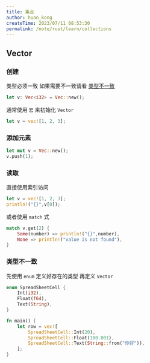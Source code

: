```yaml
---
title: 集合
author: huan_kong
createTime: 2023/07/11 08:53:30
permalink: /note/rust/learn/collections
---
```


## Vector

### 创建

类型必须一致 如果需要不一致请看 [类型不一致](#类型不一致)

~~~rust
let v: Vec<i32> = Vec::new();
~~~

通常使用 `宏` 来初始化 `Vector`

~~~rust
let v = vec![1, 2, 3];
~~~

### 添加元素

~~~rust
let mut v = Vec::new();
v.push(1);
~~~

### 读取

直接使用索引访问

~~~rust
let v = vec![1, 2, 3];
println!("{}",v[0]);
~~~

或者使用 `match` 式

~~~rust
match v.get(2) {
    Some(number) => println!("{}",number),
    None => println!("value is not found"),
}
~~~

### 类型不一致

先使用 `enum` 定义好存在的类型
再定义 `Vector`

~~~rust
enum SpreadSheetCell {
    Int(i32),
    Float(f64),
    Text(String),
}

fn main() {
    let row = vec![
        SpreadSheetCell::Int(20),
        SpreadSheetCell::Float(100.001),
        SpreadSheetCell::Text(String::from("你好")),
    ];
}
~~~
